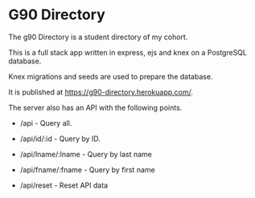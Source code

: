 # G90 Directory

The g90 Directory is a student directory of my cohort.


This is a full stack app written in express, ejs and knex on a PostgreSQL database.

Knex migrations and seeds are used to prepare the database.

It is published at https://g90-directory.herokuapp.com/.

The server also has an API with the following points.

* /api - Query all.

* /api/id/:id - Query by ID.

* /api/lname/:lname - Query by last name

* /api/fname/:fname - Query by first name

* /api/reset - Reset API data
